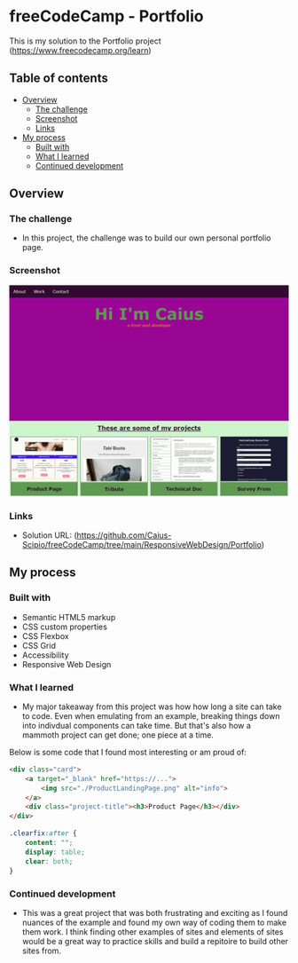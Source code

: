 # freeCodeCamp - Portfolio
This is my solution to the Portfolio project (https://www.freecodecamp.org/learn)

## Table of contents

- [Overview](#overview)
  - [The challenge](#the-challenge)
  - [Screenshot](#screenshot)
  - [Links](#links)
- [My process](#my-process)
  - [Built with](#built-with)
  - [What I learned](#what-i-learned)
  - [Continued development](#continued-development)

## Overview

### The challenge

- In this project, the challenge was to build our own personal portfolio page.

### Screenshot

![](./Portfolio.png)

### Links

- Solution URL: (https://github.com/Caius-Scipio/freeCodeCamp/tree/main/ResponsiveWebDesign/Portfolio)

## My process

### Built with

- Semantic HTML5 markup
- CSS custom properties
- CSS Flexbox
- CSS Grid
- Accessibility
- Responsive Web Design

### What I learned

- My major takeaway from this project was how how long a site can take to code. Even when emulating from an example, breaking things down into indivdual components can take time. But that's also how a mammoth project can get done; one piece at a time.

Below is some code that I found most interesting or am proud of:

```html
<div class="card">
    <a target="_blank" href="https://...">
        <img src="./ProductLandingPage.png" alt="info">
    </a>
    <div class="project-title"><h3>Product Page</h3></div>
</div>
```

```CSS
.clearfix:after {
    content: "";
    display: table;
    clear: both;
}
```

### Continued development

- This was a great project that was both frustrating and exciting as I found nuances of the example and found my own way of coding them to make them work. I think finding other examples of sites and elements of sites would be a great way to practice skills and build a repitoire to build other sites from.